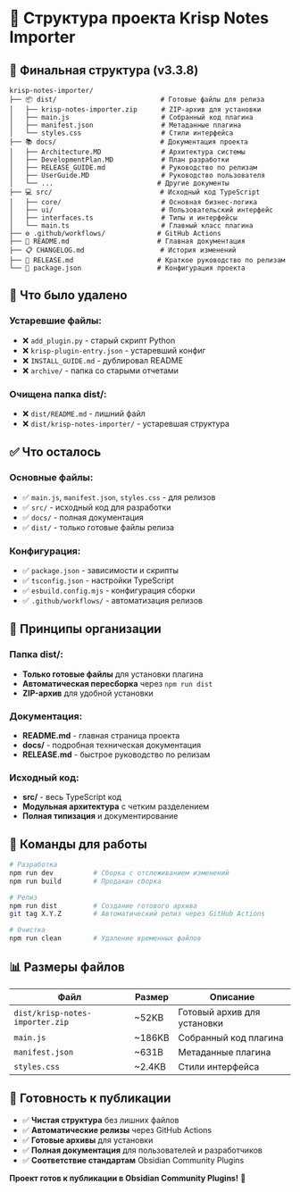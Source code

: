 # 📁 Структура проекта Krisp Notes Importer

## 🎯 Финальная структура (v3.3.8)

```
krisp-notes-importer/
├── 📦 dist/                          # Готовые файлы для релиза
│   ├── krisp-notes-importer.zip      # ZIP-архив для установки
│   ├── main.js                       # Собранный код плагина
│   ├── manifest.json                 # Метаданные плагина
│   └── styles.css                    # Стили интерфейса
├── 📚 docs/                          # Документация проекта
│   ├── Architecture.MD               # Архитектура системы
│   ├── DevelopmentPlan.MD            # План разработки
│   ├── RELEASE_GUIDE.md              # Руководство по релизам
│   ├── UserGuide.MD                  # Руководство пользователя
│   └── ...                          # Другие документы
├── 💻 src/                           # Исходный код TypeScript
│   ├── core/                         # Основная бизнес-логика
│   ├── ui/                           # Пользовательский интерфейс
│   ├── interfaces.ts                 # Типы и интерфейсы
│   └── main.ts                       # Главный класс плагина
├── ⚙️ .github/workflows/             # GitHub Actions
├── 📄 README.md                      # Главная документация
├── 📋 CHANGELOG.md                   # История изменений
├── 🚀 RELEASE.md                     # Краткое руководство по релизам
└── 🔧 package.json                   # Конфигурация проекта
```

## 🧹 Что было удалено

### Устаревшие файлы:
- ❌ `add_plugin.py` - старый скрипт Python
- ❌ `krisp-plugin-entry.json` - устаревший конфиг
- ❌ `INSTALL_GUIDE.md` - дублировал README
- ❌ `archive/` - папка со старыми отчетами

### Очищена папка dist/:
- ❌ `dist/README.md` - лишний файл
- ❌ `dist/krisp-notes-importer/` - устаревшая структура

## ✅ Что осталось

### Основные файлы:
- ✅ `main.js`, `manifest.json`, `styles.css` - для релизов
- ✅ `src/` - исходный код для разработки
- ✅ `docs/` - полная документация
- ✅ `dist/` - только готовые файлы релиза

### Конфигурация:
- ✅ `package.json` - зависимости и скрипты
- ✅ `tsconfig.json` - настройки TypeScript
- ✅ `esbuild.config.mjs` - конфигурация сборки
- ✅ `.github/workflows/` - автоматизация релизов

## 🎯 Принципы организации

### Папка dist/:
- **Только готовые файлы** для установки плагина
- **Автоматическая пересборка** через `npm run dist`
- **ZIP-архив** для удобной установки

### Документация:
- **README.md** - главная страница проекта
- **docs/** - подробная техническая документация
- **RELEASE.md** - быстрое руководство по релизам

### Исходный код:
- **src/** - весь TypeScript код
- **Модульная архитектура** с четким разделением
- **Полная типизация** и документирование

## 🔄 Команды для работы

```bash
# Разработка
npm run dev          # Сборка с отслеживанием изменений
npm run build        # Продакшн сборка

# Релиз
npm run dist         # Создание готового архива
git tag X.Y.Z        # Автоматический релиз через GitHub Actions

# Очистка
npm run clean        # Удаление временных файлов
```

## 📊 Размеры файлов

| Файл | Размер | Описание |
|------|--------|----------|
| `dist/krisp-notes-importer.zip` | ~52KB | Готовый архив для установки |
| `main.js` | ~186KB | Собранный код плагина |
| `manifest.json` | ~631B | Метаданные плагина |
| `styles.css` | ~2.4KB | Стили интерфейса |

## 🎯 Готовность к публикации

- ✅ **Чистая структура** без лишних файлов
- ✅ **Автоматические релизы** через GitHub Actions
- ✅ **Готовые архивы** для установки
- ✅ **Полная документация** для пользователей и разработчиков
- ✅ **Соответствие стандартам** Obsidian Community Plugins

**Проект готов к публикации в Obsidian Community Plugins!** 🚀
